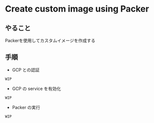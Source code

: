 # Create custom image using Packer

## やること

Packerを使用してカスタムイメージを作成する

## 手順

+ GCP との認証

```
WIP
```

+ GCP の service を有効化

```
WIP
```

+ Packer の実行

```
WIP
```